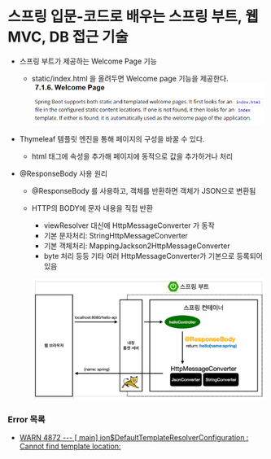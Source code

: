 # 스프링 입문-코드로 배우는 스프링 부트, 웹 MVC, DB 접근 기술

- 스프링 부트가 제공하는 Welcome Page 기능
  - static/index.html 을 올려두면 Welcome page 기능을 제공한다.
   ![img.png](img.png)
- Thymeleaf 템플릿 엔진을 통해 페이지의 구성을 바꿀 수 있다.
  - html 태그에 속성을 추가해 페이지에 동적으로 값을 추가하거나 처리

- @ResponseBody 사용 원리
  - @ResponseBody 를 사용하고, 객체를 반환하면 객체가 JSON으로 변환됨
  - HTTP의 BODY에 문자 내용을 직접 반환
    - viewResolver 대신에 HttpMessageConverter 가 동작
    - 기본 문자처리: StringHttpMessageConverter
    - 기본 객체처리: MappingJackson2HttpMessageConverter
    - byte 처리 등등 기타 여러 HttpMessageConverter가 기본으로 등록되어 있음

    ![img_1.png](img_1.png)


### Error 목록
- [ WARN 4872 --- [           main] ion$DefaultTemplateResolverConfiguration : Cannot find template location:](https://www.inflearn.com/questions/264496/%EC%8A%A4%ED%94%84%EB%A7%81%EB%B6%80%ED%8A%B8-%EB%B9%8C%EB%93%9C-%EC%A4%91-%EC%98%A4%EB%A5%98-%EC%A7%88%EB%AC%B8%EB%93%9C%EB%A6%BD%EB%8B%88%EB%8B%A4-%E3%85%A0%E3%85%A0)